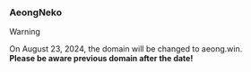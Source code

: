 ### AeongNeko
> [!WARNING]
> On August 23, 2024, the domain will be changed to aeong.win.\
> **Please be aware previous domain after the date!**
